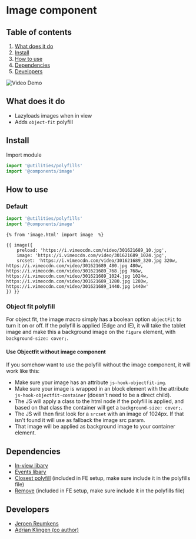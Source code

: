 # Image component

## Table of contents

1. [What does it do](#markdown-header-what-does-it-do)
2. [Install](#markdown-header-install)
3. [How to use](#markdown-header-how-to-use)
4. [Dependencies](#markdown-header-dependencies)
5. [Developers](#markdown-header-developers)

![Video Demo](./_demo/video.gif)

## What does it do

- Lazyloads images when in view
- Adds `object-fit` polyfill

## Install

Import module

```javascript
import '@utilities/polyfills'
import '@components/image'
```

## How to use

### Default

```javascript
import '@utilities/polyfills'
import '@components/image'
```

```htmlmixed
{% from 'image.html' import image  %}

{{ image({
    preload: 'https://i.vimeocdn.com/video/301621689_10.jpg',
    image: 'https://i.vimeocdn.com/video/301621689_1024.jpg',
    srcset: 'https://i.vimeocdn.com/video/301621689_320.jpg 320w, https://i.vimeocdn.com/video/301621689_480.jpg 480w, https://i.vimeocdn.com/video/301621689_768.jpg 768w, https://i.vimeocdn.com/video/301621689_1024.jpg 1024w, https://i.vimeocdn.com/video/301621689_1280.jpg 1280w, https://i.vimeocdn.com/video/301621689_1440.jpg 1440w'
}) }}
```

### Object fit polyfill

For object fit, the image macro simply has a boolean option `objectFit` to turn it on or off.
If the polyfill is applied (Edge and IE), it will take the tablet image and make this a background image on the `figure` element, with `background-size: cover;`.

#### Use Objectfit without image component

If you somehow want to use the polyfill without the image component, it will work like this:

- Make sure your image has an attribute `js-hook-objectfit-img`.
- Make sure your image is wrapped in an block element with the attribute `js-hook-objectfit-container` (doesn't need to be a direct child).
- The JS will apply a class to the html node if the polyfill is applied, and based on that class the container will get a `background-size: cover;`.
- The JS will then first look for a `srcset` with an image of 1024px. If that isn't found it will use as fallback the image src param.
- That image will be applied as background image to your container element.

## Dependencies

- [In-view libary](/utilities/in-view/)
- [Events libary](/utilities/events/)
- [Closest polyfill](/polyfills/DOM/closest.js) (included in FE setup, make sure include it in the polyfills file)
- [Remove](polyfills/DOM/remove.js) (included in FE setup, make sure include it in the polyfills file)

## Developers

- [Jeroen Reumkens](mailto:jeroen-reumkens@tamtam.nl)
- [Adrian Klingen (co author)](mailto:adrian.klingen@deptagency.com)
